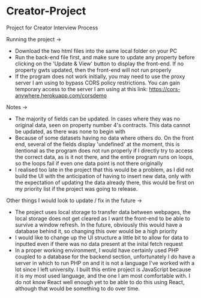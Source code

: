 # Creator-Project
Project for Creator Interview Process

Running the project ->

- Download the two html files into the same local folder on your PC
- Run the back-end file first, and make sure to update any property before clicking on the 'Update & View' button to display the front-end. If no property gwts updated, then the front-end will not run properly
- If the program does not work initially, you may need to use the proxy server I am using to bypass CORS policy restrictions. You can gain temporary access to the server I am using at this link: https://cors-anywhere.herokuapp.com/corsdemo

Notes ->

- The majority of fields can be updated. In cases where they was no original data, seen on property number 4's contracts. This data cannot be updated, as there was none to begin with
- Because of some datasets having no data where others do. On the front end, several of the fields display 'undefined' at the moment, this is itentional as the program does not run properly if I directly try to access the correct data, as is it not there, and the entire program runs on loops, so the loops fail if even one data point is not there originally
- I realised too late in the project that this would be a problem, as I did not build the UI with the anticipation of having to insert new data, only with the expectation of updating the data already there, this would be first on my priority list if the project was going to release.

Other things I would look to update / fix in the future ->

- The project uses local storage to transfer data between webpages, the local storage does not get cleared as I want the front-end to be able to survive a window refresh. In the future, obviously this would have a database behind it, so changing this over would be a high priority
- I would like to change up the UI structure a little bit to allow for data to inputted even if there was no data present at the inital fetch request
- In a proper working environment, I would have certainly used PHP coupled to a database for the backend section, unfortunately I do have a server in which to run PHP on and it is not a language I've worked with a lot since I left university. I built this entire project is JavaScript because it is my most used language, and the one I am most comfortable with. I do not know React well enough yet to be able to do this using React, although that would be something to do over time.
